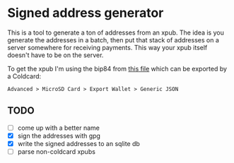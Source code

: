 # Signed address generator

This is a tool to generate a ton of addresses from an xpub. The idea is you generate the addresses in a batch, then put that stack of addresses on a server somewhere for receiving payments. This way your xpub itself doesn't have to be on the server.

To get the xpub I'm using the bip84 from [this file](https://github.com/Coldcard/firmware/blob/c1d78d12528d7c4b0f12c3a4ea6c18453d424f5e/docs/generic-wallet-export.md) which can be exported by a Coldcard:

```
Advanced > MicroSD Card > Export Wallet > Generic JSON
```

## TODO

- [ ] come up with a better name
- [x] sign the addresses with gpg
- [x] write the signed addresses to an sqlite db
- [ ] parse non-coldcard xpubs 
